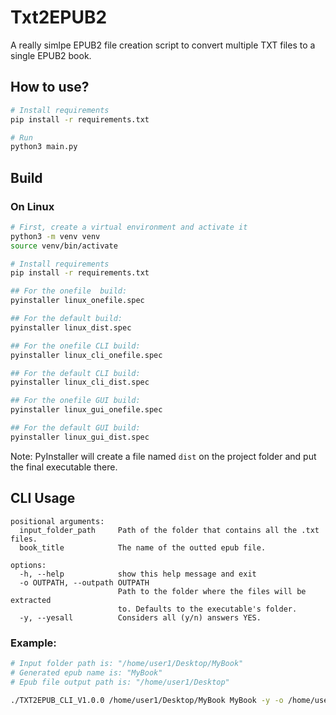 # Txt2EPUB2

A really simlpe EPUB2 file creation script to convert multiple TXT files to a single EPUB2 book.

## How to use?
```bash
# Install requirements
pip install -r requirements.txt

# Run
python3 main.py
```


## Build
### On Linux
```bash
# First, create a virtual environment and activate it
python3 -m venv venv
source venv/bin/activate

# Install requirements
pip install -r requirements.txt

## For the onefile  build:
pyinstaller linux_onefile.spec

## For the default build:
pyinstaller linux_dist.spec

## For the onefile CLI build:
pyinstaller linux_cli_onefile.spec

## For the default CLI build:
pyinstaller linux_cli_dist.spec

## For the onefile GUI build:
pyinstaller linux_gui_onefile.spec

## For the default GUI build:
pyinstaller linux_gui_dist.spec
```

Note: PyInstaller will create a file named `dist` on the project folder and put the final executable there.


## CLI Usage
```
positional arguments:
  input_folder_path     Path of the folder that contains all the .txt files.
  book_title            The name of the outted epub file.

options:
  -h, --help            show this help message and exit
  -o OUTPATH, --outpath OUTPATH
                        Path to the folder where the files will be extracted
                        to. Defaults to the executable's folder.
  -y, --yesall          Considers all (y/n) answers YES.
```

### Example:
```bash
# Input folder path is: "/home/user1/Desktop/MyBook"
# Generated epub name is: "MyBook"
# Epub file output path is: "/home/user1/Desktop"

./TXT2EPUB_CLI_V1.0.0 /home/user1/Desktop/MyBook MyBook -y -o /home/user1/Desktop
```
